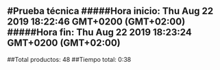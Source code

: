 #Prueba técnica 
#####Hora inicio: Thu Aug 22 2019 18:22:46 GMT+0200 (GMT+02:00)
#####Hora fin: Thu Aug 22 2019 18:23:24 GMT+0200 (GMT+02:00)
---
##Total productos: 48
##Tiempo total: 0:38